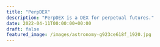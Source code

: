 ```yaml
---
title: "PerpDEX"
description: "PerpDEX is a DEX for perpetual futures."
date: 2022-04-11T00:00:00+00:00
draft: false
featured_image: /images/astronomy-g923ce618f_1920.jpg
---
```

